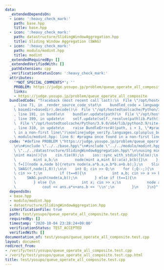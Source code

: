 ```yaml
---
data:
  _extendedDependsOn:
  - icon: ':heavy_check_mark:'
    path: base.hpp
    title: base.hpp
  - icon: ':heavy_check_mark:'
    path: datastructure/SlidingWindowAggregation.hpp
    title: Sliding Window Aggregation (SWAG)
  - icon: ':heavy_check_mark:'
    path: modulo/modint.hpp
    title: modint
  _extendedRequiredBy: []
  _extendedVerifiedWith: []
  _pathExtension: cpp
  _verificationStatusIcon: ':heavy_check_mark:'
  attributes:
    '*NOT_SPECIAL_COMMENTS*': ''
    PROBLEM: https://judge.yosupo.jp/problem/queue_operate_all_composite
    links:
    - https://judge.yosupo.jp/problem/queue_operate_all_composite
  bundledCode: "Traceback (most recent call last):\n  File \"/opt/hostedtoolcache/Python/3.9.0/x64/lib/python3.9/site-packages/onlinejudge_verify/documentation/build.py\"\
    , line 71, in _render_source_code_stat\n    bundled_code = language.bundle(stat.path,\
    \ basedir=basedir).decode()\n  File \"/opt/hostedtoolcache/Python/3.9.0/x64/lib/python3.9/site-packages/onlinejudge_verify/languages/cplusplus.py\"\
    , line 191, in bundle\n    bundler.update(path)\n  File \"/opt/hostedtoolcache/Python/3.9.0/x64/lib/python3.9/site-packages/onlinejudge_verify/languages/cplusplus_bundle.py\"\
    , line 399, in update\n    self.update(self._resolve(pathlib.Path(included), included_from=path))\n\
    \  File \"/opt/hostedtoolcache/Python/3.9.0/x64/lib/python3.9/site-packages/onlinejudge_verify/languages/cplusplus_bundle.py\"\
    , line 310, in update\n    raise BundleErrorAt(path, i + 1, \"#pragma once found\
    \ in a non-first line\")\nonlinejudge_verify.languages.cplusplus_bundle.BundleErrorAt:\
    \ modulo/modint.hpp: line 6: #pragma once found in a non-first line\n"
  code: "#define PROBLEM \"https://judge.yosupo.jp/problem/queue_operate_all_composite\"\
    \n\n#include \"../../base.hpp\"\n#include \"../../modulo/modint.hpp\"\n#include\
    \ \"../../datastructure/SlidingWindowAggregation.hpp\"\n\nusing mint=modint<998244353>;\n\
    \nint main(){\n    cin.tie(0);\n    ios::sync_with_stdio(false);\n    struct node{\n\
    \        mint a,b;\n        node(mint a,mint b):a(a),b(b){}\n    };\n    auto\
    \ f=[](node a,node b){return node(a.a*b.a,a.b*b.a+b.b);};\n    SlidingWindowAggregation<node>\
    \ SWAG(f,node(1,0));\n\n    int Q; cin >> Q;\n    for (;Q--;){\n        int t;\
    \ cin >> t;\n        if (t==0){\n            int a,b; cin >> a >> b;\n       \
    \     SWAG.push(node(a,b));\n        } else if (t==1){\n            SWAG.pop();\n\
    \        } else {\n            int x; cin >> x;\n            node ans=SWAG.fold();\n\
    \            cout << ans.a*x+ans.b << '\\n';\n        }\n    }\n}"
  dependsOn:
  - base.hpp
  - modulo/modint.hpp
  - datastructure/SlidingWindowAggregation.hpp
  isVerificationFile: true
  path: test/yosupo/queue_operate_all_composite.test.cpp
  requiredBy: []
  timestamp: '2020-10-04 23:28:24+09:00'
  verificationStatus: TEST_ACCEPTED
  verifiedWith: []
documentation_of: test/yosupo/queue_operate_all_composite.test.cpp
layout: document
redirect_from:
- /verify/test/yosupo/queue_operate_all_composite.test.cpp
- /verify/test/yosupo/queue_operate_all_composite.test.cpp.html
title: test/yosupo/queue_operate_all_composite.test.cpp
---
```

